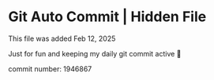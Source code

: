 # Git Auto Commit | Hidden File

This file was added Feb 12, 2025

Just for fun and keeping my daily git commit active 🤪

commit number: 1946867
